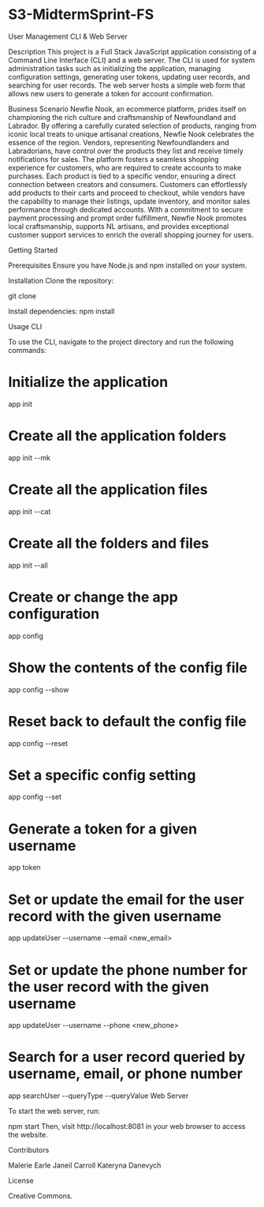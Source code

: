 # S3-MidtermSprint-FS
User Management CLI & Web Server

Description
This project is a Full Stack JavaScript application consisting of a Command Line Interface (CLI) and a web server. The CLI is used for system administration tasks such as initializing the application, managing configuration settings, generating user tokens, updating user records, and searching for user records. The web server hosts a simple web form that allows new users to generate a token for account confirmation.

Business Scenario
Newfie Nook, an ecommerce platform, prides itself on championing the rich culture and craftsmanship of Newfoundland and Labrador. By offering a carefully curated selection of products, ranging from iconic local treats to unique artisanal creations, Newfie Nook celebrates the essence of the region. Vendors, representing Newfoundlanders and Labradorians, have control over the products they list and receive timely notifications for sales. The platform fosters a seamless shopping experience for customers, who are required to create accounts to make purchases. Each product is tied to a specific vendor, ensuring a direct connection between creators and consumers. Customers can effortlessly add products to their carts and proceed to checkout, while vendors have the capability to manage their listings, update inventory, and monitor sales performance through dedicated accounts. With a commitment to secure payment processing and prompt order fulfillment, Newfie Nook promotes local craftsmanship, supports NL artisans, and provides exceptional customer support services to enrich the overall shopping journey for users.

Getting Started

Prerequisites
Ensure you have Node.js and npm installed on your system.

Installation
Clone the repository:

git clone [<repository-url>](https://github.com/malerie-earle/FS-Sprint.git)

Install dependencies:
npm install

Usage
CLI

To use the CLI, navigate to the project directory and run the following commands:


# Initialize the application
app init

# Create all the application folders
app init --mk

# Create all the application files
app init --cat

# Create all the folders and files
app init --all

# Create or change the app configuration
app config

# Show the contents of the config file
app config --show

# Reset back to default the config file
app config --reset

# Set a specific config setting
app config --set <key> <value>

# Generate a token for a given username
app token <username>

# Set or update the email for the user record with the given username
app updateUser --username <username> --email <new_email>

# Set or update the phone number for the user record with the given username
app updateUser --username <username> --phone <new_phone>

# Search for a user record queried by username, email, or phone number
app searchUser --queryType <type> --queryValue <value>
Web Server

To start the web server, run:


npm start
Then, visit http://localhost:8081 in your web browser to access the website.

Contributors

Malerie Earle
Janeil Carroll
Kateryna Danevych

License

Creative Commons.
